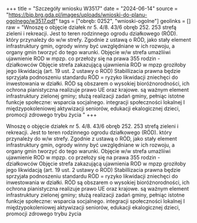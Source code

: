 +++
title = "Szczegóły wniosku W3517"
date = "2024-06-14"
source = "https://bip.brg.gda.pl/images/uploads/wnioski-do-planu-ogolnego/w3517.pdf"
tags = ["obręb: 0252", "wnioski-ogolne"]
geolinks = []
raw = "Wnoszę o objęcie działek nr 5. 4/8. 43/6 obręb 252. 253 strefą zieleni i rekreacji. Jest to teren rodzinnego ogrodu działkowego (RÓD). który przynależy do w/w strefy. Zgodnie z ustawą o RÓD, jako stały element infrastruktury gmin, ogrody winny być uwzględniane w ich rozwoju, a organy gmin tworzyć do tego warunki. Objęcie w/w strefa umażliiwi ujawnienie ROD w mpzp. co przełoży się na prawa 355 rodzin - działkowców Objęcie strefa zakazującą ujawnienia ROD w mpzp groziłoby jego likwidacją (art. 19 ust. 2 ustawy o ROD) Stabillizacia prawna będzie sprzyjała podnoszeniu standardu RÓD = ryzyko likwidacji zniechęci do inwestowania w działki. RÓD są obszarem o wysokiej bioróżnorodności, ich ochrona pianistyczna realizuje prawo UE oraz krajowe. są ważnym element infrastruktury zielonej gminy; służą realizacji zadań gminy, pełniąc istotne funkcje społeczne: wsparcia socjalnego. integracji społeczności lokalnej I międzypokoleniowej aktywizacji seniorów, edukacji ekalogicznej dzieci, promocji zdrowego trybu życia "
+++

Wnoszę o objęcie działek nr 5. 4/8. 43/6 obręb 252. 253 strefą zieleni i rekreacji. Jest to teren
rodzinnego ogrodu działkowego (RÓD). który przynależy do w/w strefy. Zgodnie z ustawą o RÓD, jako stały
element infrastruktury gmin, ogrody winny być uwzględniane w ich rozwoju, a organy gmin tworzyć do tego
warunki. Objęcie w/w strefa umażliiwi ujawnienie ROD w mpzp. co przełoży się na prawa 355 rodzin -
działkowców Objęcie strefa zakazującą ujawnienia ROD w mpzp groziłoby jego likwidacją (art. 19 ust. 2 ustawy
o ROD) Stabillizacia prawna będzie sprzyjała podnoszeniu standardu RÓD = ryzyko likwidacji zniechęci do
inwestowania w działki. RÓD są obszarem o wysokiej bioróżnorodności, ich ochrona pianistyczna realizuje
prawo UE oraz krajowe. są ważnym element infrastruktury zielonej gminy; służą realizacji zadań gminy, pełniąc
istotne funkcje społeczne: wsparcia socjalnego. integracji społeczności lokalnej I międzypokoleniowej
aktywizacji seniorów, edukacji ekalogicznej dzieci, promocji zdrowego trybu życia



